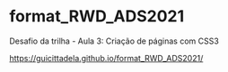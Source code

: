 # format_RWD_ADS2021
Desafio da trilha - Aula 3: Criação de páginas com CSS3


https://guicittadela.github.io/format_RWD_ADS2021/
